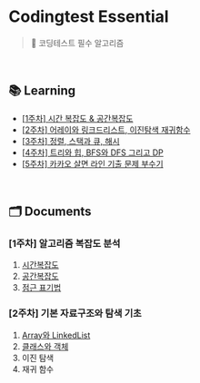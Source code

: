 # Codingtest Essential

> 🧐 코딩테스트 필수 알고리즘

<br />

## 📚 Learning

- [[1주차] 시간 복잡도 & 공간복잡도](./week_01)
- [[2주차] 어레이와 링크드리스트, 이진탐색 재귀함수](./week_02)
- [[3주차] 정렬, 스택과 큐, 해시](./week_03)
- [[4주차] 트리와 힙, BFS와 DFS 그리고 DP](./week_04)
- [[5주차] 카카오 살면 라인 기출 문제 부수기](./week_05)

<br />

## 🗂️ Documents

### [1주차] 알고리즘 복잡도 분석

1. [시간복잡도](./__documents__/01-01-time-complexity.md)
1. [공간복잡도](./__documents__/01-02-space-complexity.md)
1. [점근 표기법](./__documents__/01-03-asymptotic-notation.md)

### [2주차] 기본 자료구조와 탐색 기초

1. [Array와 LinkedList](./__documents__/02-01-array-linkedlist.md)
1. [클래스와 객체](./__documents__/02-02-class-object.md)
1. 이진 탐색
1. 재귀 함수